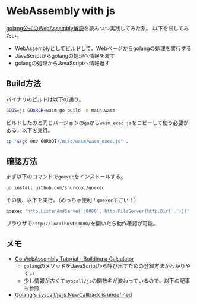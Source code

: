 # WebAssembly with js

[golang公式のWebAssembly解説](https://github.com/golang/go/wiki/WebAssembly)を読みつつ実践してみた系。
以下を試してみたい。

* WebAssemblyとしてビルドして、Webページからgolangの処理を実行する
* JavaScriptからgolangの処理へ情報を渡す
* golangの処理からJavaScriptへ情報返す

## Build方法

バイナリのビルドは以下の通り。

```sh
GOOS=js GOARCH=wasm go build -o main.wasm
```

ビルドしたのと同じバージョンの`go`から`wasm_exec.js`をコピーして使う必要がある。以下を実行。

```sh
cp "$(go env GOROOT)/misc/wasm/wasm_exec.js" .
```

## 確認方法

まず以下のコマンドで`goexec`をインストールする。

```sh
go install github.com/shurcooL/goexec
```

その後、以下を実行。（めっちゃ便利！`goexec`すごい！）

```sh
goexec 'http.ListenAndServe(`:8080`, http.FileServer(http.Dir(`.`)))'
```

ブラウザで`http://localhost:8080/`を開いたら動作確認が可能。

## メモ

* [Go WebAssembly Tutorial - Building a Calculator](https://www.youtube.com/watch?v=4kBvvk2Bzis)
  * `golang`のメソッドをJavaScriptから呼び出すための登録方法がわかりやすい
  * 少し情報が古くて`syscall/js`の関数名が変わっているので、以下の記事も参照
* [Golang's syscall/js js.NewCallback is undefined](https://stackoverflow.com/questions/55800163/golangs-syscall-js-js-newcallback-is-undefined)
